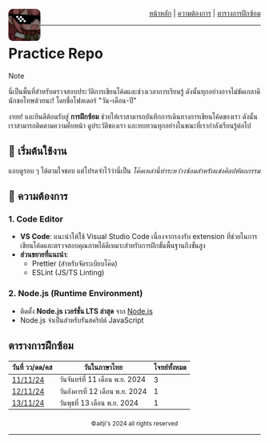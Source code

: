 <div align="right">
    <img src="https://raw.githubusercontent.com/aitji/practice/refs/heads/main/img/aitji-round.png" alt="aitji" align="left" width="64" height="auto">
    <p>
    <a href="#">หน้าหลัก</a> | 
    <a href="#-ความต้องการ">ความต้องการ</a> | 
    <a href="#ตารางการฝึกซ้อม">ตารางการฝึกซ้อม</a>
    </p>
</div>

<hr>

# Practice Repo
> [!NOTE]
> นี่เป็นพื้นที่สำหรับตรวจสอบประวัติการเขียนโค้ดและช่วงเวลาการเรียนรู้ ดังนั้นทุกอย่างอาจไม่ขัดเกลาดีนักขอโทษด้วยนะ!
> โดยชื่อโฟลเดอร์ "วัน-เดือน-ปี"

งายย! และยินดีต้อนรับสู่ **การฝึกซ้อม** ช่วยให้เราสามารถบันทึกการเดินทางการเขียนโค้ดของเรา ดังนั้นเราสามารถติดตามความคืบหน้า ดูประวัติของเรา และทบทวนทุกอย่างในขณะที่เรากำลังเรียนรู้ต่อไป

## 🚀 เริ่มต้นใช้งาน
แอบดูรอบ ๆ ได้ตามใจชอบ แต่โปรดจำไว้ว่านี่เป็น *โค๊ดเหล่านี้ทำระหว่างซ้อมสำหรับแข่งศิลปหัตถกรรม*

## 📌 ความต้องการ

### 1. **Code Editor**
   - **VS Code**: แนะนำให้ใช้ Visual Studio Code เนื่องจากรองรับ extension ที่ช่วยในการเขียนโค้ดและตรวจสอบคุณภาพได้ดีเหมาะสำหรับการฝึกขั้นพื้นฐานถึงขั้นสูง
   - **ส่วนขยายที่แนะนำ**:
     - Prettier (สำหรับจัดระเบียบโค๊ด)
     - ESLint (JS/TS Linting)

### 2. **Node.js (Runtime Environment)**
   - ติดตั้ง **Node.js เวอร์ชั่น LTS ล่าสุด** จาก [Node.js](https://nodejs.org/)
   - Node.js จำเป็นสำหรับรันสคริปต์ JavaScript

## ตารางการฝึกซ้อม

<div align="center">
    <table>
        <thead>
            <tr>
                <th>วันที่ วว/ดด/คส</th>
                <th>วันในภาษาไทย</th>
                <th>โจทย์ทั้งหมด</th>
            </tr>
        </thead>
        <tbody>
            <tr>
                <td><a href="./11-11-24/">11/11/24</a></td>
                <td>วันจันทร์ที่ 11 เดือน พ.ย. 2024</td>
                <td>3</td>
            </tr>
                <td><a href="./12-11-24/">12/11/24</a></td>
                <td>วันอังคารที่ 12 เดือน พ.ย. 2024</td>
                <td>1</td>
            </tr>
            </tr>
                <td><a href="./13-11-24/">13/11/24</a></td>
                <td>วันพุธที่ 13 เดือน พ.ย. 2024</td>
                <td>1</td>
            </tr>
        </tbody>
    </table>
</div>

<div align="center"><sub>©aitji's 2024 all rights reserved</sub></div>
<hr>
